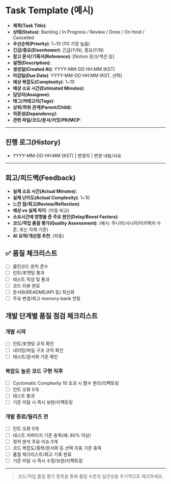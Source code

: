 # Task Template (예시)

- **제목(Task Title)**:
- **상태(Status)**: Backlog / In Progress / Review / Done / On Hold / Cancelled
- **우선순위(Priority)**: 1~10 (1이 가장 높음)
- **긴급/중요(Eisenhower)**: 긴급(Y/N), 중요(Y/N)
- **참고 문서/기획서(Reference)**: [Notion 링크/섹션 등]
- **설명(Description)**:
- **생성일(Created At)**: YYYY-MM-DD HH:MM (KST)
- **마감일(Due Date)**: YYYY-MM-DD HH:MM (KST, 선택)
- **예상 복잡도(Complexity)**: 1~10
- **예상 소요 시간(Estimated Minutes)**:
- **담당자(Assignee)**:
- **태그/카테고리(Tags)**:
- **상위/하위 관계(Parent/Child)**:
- **의존성(Dependency)**:
- **관련 파일/코드/문서/커밋/PR/MCP**:

---

## 진행 로그(History)

- YYYY-MM-DD HH:MM (KST) | 변경자 | 변경 내용/사유

---

## 회고/피드백(Feedback)

- **실제 소요 시간(Actual Minutes)**:
- **실제 난이도(Actual Complexity)**: 1~10
- **느낀 점/회고(Review/Reflection)**:
- **예상 vs 실제 차이**: (자동 비교)
- **소요시간에 영향을 준 주요 원인(Delay/Boost Factors)**:
- **코드/작업 품질 평가(Quality Assessment)**: (예시: 주니어/시니어/아키텍처 수준, 또는 자체 기준)
- **AI 요약/개선점 추천**: (자동)

## ✅ 품질 체크리스트

- [ ] 클린코드 원칙 준수
- [ ] 린트/포맷팅 통과
- [ ] 테스트 작성 및 통과
- [ ] 코드 리뷰 완료
- [ ] 문서화(README/API 등) 최신화
- [ ] 주요 변경/회고 memory-bank 연동

## 개발 단계별 품질 점검 체크리스트

### 개발 시작

- [ ] 린트/포맷팅 규칙 확인
- [ ] 네이밍/파일 구조 규칙 확인
- [ ] 테스트/문서화 기준 확인

### 복잡도 높은 코드 구현 직후

- [ ] Cyclomatic Complexity 10 초과 시 함수 분리/리팩토링
- [ ] 린트 오류 0개
- [ ] 테스트 통과
- [ ] 기준 미달 시 즉시 보완/리팩토링

### 개발 종료/릴리즈 전

- [ ] 린트 오류 0개
- [ ] 테스트 커버리지 기준 충족(예: 80% 이상)
- [ ] 정적 분석 주요 이슈 0개
- [ ] 코드 복잡도/중복/문서화 등 선택 지표 기준 충족
- [ ] 품질 체크리스트/회고 기록 완료
- [ ] 기준 미달 시 즉시 수정/보완/리팩토링

---

> 코드/작업 품질 평가 항목을 통해 품질 수준의 일관성을 주기적으로 체크하세요.
